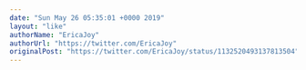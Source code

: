 ```yaml
---
date: "Sun May 26 05:35:01 +0000 2019"
layout: "like"
authorName: "EricaJoy"
authorUrl: "https://twitter.com/EricaJoy"
originalPost: "https://twitter.com/EricaJoy/status/1132520493137813504"
---
```

